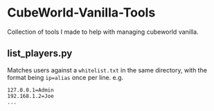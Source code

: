 # CubeWorld-Vanilla-Tools
Collection of tools I made to help with managing cubeworld vanilla.
## list_players.py
Matches users against a `whitelist.txt` in the same directory, with the format being `ip=alias` once per line.
e.g. 
```
127.0.0.1=Admin
192.168.1.2=Joe
...
```
